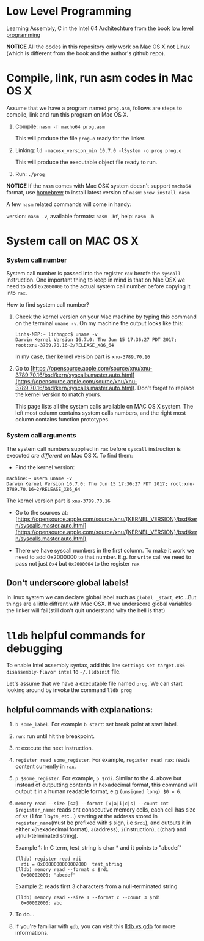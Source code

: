 # Low Level Programming

Learning Assembly, C in the Intel 64 Architechture from the book
[low level programming](https://www.amazon.com/Low-Level-Programming-Assembly-Execution-Architecture/dp/1484224027/ref=sr_1_1?ie=UTF8&qid=1510976772&sr=8-1&keywords=low+level+programming)

<b>NOTICE</b> All the codes in this repository only work on Mac OS X not Linux (which is different from
 the book and the author's github repo).

# Compile, link, run asm codes in Mac OS X

Assume that we have a program named `prog.asm`, follows are steps to compile, link and run this
program on Mac OS X.

1. Compile: `nasm -f macho64 prog.asm`

   This will produce the file `prog.o` ready for the linker.

2. Linking: ```ld -macosx_version_min 10.7.0 -lSystem -o prog prog.o```

   This will produce the executable object file ready to run.

3. Run: `./prog`


<b>NOTICE</b> If the `nasm` comes with Mac OSX system doesn't support `macho64` format, use [homebrew](https://brew.sh) to install latest version of `nasm`: `brew install nasm`

A few `nasm` related commands will come in handy:

version: `nasm -v`, available formats:	`nasm -hf`, help: `nasm -h`


# System call on MAC OS X

### System call number

System call number is passed into the register `rax` berofe the `syscall` instruction.
One important thing to keep in mind is that on Mac OSX we need to add `0x2000000` to the actual
system call number before copying it into `rax`.

How to find system call number?

1. Check the kernel version on your Mac machine by typing this command on the terminal
`uname -v`. On my machine the output looks like this:

   ```
   Linhs-MBP:~ linhngoc$ uname -v
   Darwin Kernel Version 16.7.0: Thu Jun 15 17:36:27 PDT 2017; root:xnu-3789.70.16~2/RELEASE_X86_64
   ```
   In my case, ther kernel version part is `xnu-3789.70.16`

2. Go to [https://opensource.apple.com/source/xnu/xnu-3789.70.16/bsd/kern/syscalls.master.auto.html](https://opensource.apple.com/source/xnu/xnu-3789.70.16/bsd/kern/syscalls.master.auto.html). Don't forget to replace the kernel version to match yours.
   
   This page lists all the system calls available on MAC OS X system. The left most column contains system calls numbers,
   and the right most column contains function prototypes.

### System call arguments

The system call numbers supplied in `rax` before `syscall` instruction is executed 
_are different_ on Mac OS X. To find them:
  * Find the kernel version:

```
machine:~ user$ uname -v
Darwin Kernel Version 16.7.0: Thu Jun 15 17:36:27 PDT 2017; root:xnu-3789.70.16~2/RELEASE_X86_64
```
The kernel version part is `xnu-3789.70.16`
  * Go to the sources at: [https://opensource.apple.com/source/xnu/{KERNEL_VERSION}/bsd/kern/syscalls.master.auto.html](https://opensource.apple.com/source/xnu/{KERNEL_VERSION}/bsd/kern/syscalls.master.auto.html)

  * There we have syscall numbers in the first column. To make it work we need to add
0x2000000 to that number. E.g. for `write` call we need to pass not just `0x4` but `0x2000004` to the register `rax`

## Don't underscore global labels!

In linux system we can declare global label such as `global _start`, etc...But things
are a little diffrent with Mac OSX. If we underscore global variables the linker will fail(still don't quit understand why the hell is that)


# `lldb` helpful commands for debugging

To enable Intel assembly syntax, add this line `settings set target.x86-disassembly-flavor intel` to `~/.lldbinit` file.

Let's assume that we have a executable file named `prog`. We can start looking around by invoke the command `lldb prog`

## helpful commands with explanations:
  1. `b some_label`. For example `b start`: set break point at start label.
  2. `run`: run until hit the breakpoint.
  3. `n`: execute the next instruction.
  4. `register read some_register`. For example, `register read rax`: reads content currently in `rax`.
  5. `p $some_register`. For example, `p $rdi`. Similar to the 4. above but instead of
outputting contents in hexadecimal format, this command will output it in a human
readable format, e.g `(unsigned long) $0 = 6`.
  6. `memory read --size [sz] --format [x|a|i|c|s] --count cnt $register_name`: reads cnt consecutive memory cells, each cell has size of sz (1 for 1 byte, etc...) starting at the address stored in `register_name`(must be prefixed with `$` sign, i.e `$rdi`), and outputs it in either `x`(hexadecimal format), `a`(address), `i`(instruction), `c`(char) and `s`(null-terminated string).

     Example 1: In C term, test_string is char * and it points to "abcdef"
     ```
     (lldb) register read rdi
       rdi = 0x0000000000002000  test_string
     (lldb) memory read --format s $rdi
       0x00002000: "abcdef"	
     ```

     Example 2: reads first 3 characters from a null-terminated string
     ```
     (lldb) memory read --size 1 --format c --count 3 $rdi
       0x00002000: abc
     ```
  
  7. To do...

  8. If you're familiar with `gdb`, you can visit this [lldb vs gdb](https://lldb.llvm.org/lldb-gdb.html) for more informations.

